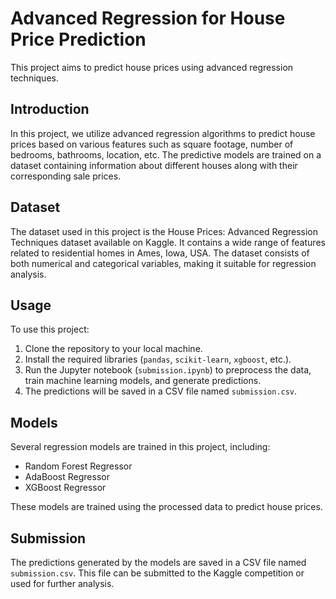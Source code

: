 # Advanced Regression for House Price Prediction

This project aims to predict house prices using advanced regression techniques.

## Introduction

In this project, we utilize advanced regression algorithms to predict house prices based on various features such as square footage, number of bedrooms, bathrooms, location, etc. The predictive models are trained on a dataset containing information about different houses along with their corresponding sale prices.

## Dataset

The dataset used in this project is the House Prices: Advanced Regression Techniques dataset available on Kaggle. It contains a wide range of features related to residential homes in Ames, Iowa, USA. The dataset consists of both numerical and categorical variables, making it suitable for regression analysis.

## Usage

To use this project:

1. Clone the repository to your local machine.
2. Install the required libraries (`pandas`, `scikit-learn`, `xgboost`, etc.).
3. Run the Jupyter notebook (`submission.ipynb`) to preprocess the data, train machine learning models, and generate predictions.
4. The predictions will be saved in a CSV file named `submission.csv`.

## Models

Several regression models are trained in this project, including:

- Random Forest Regressor
- AdaBoost Regressor
- XGBoost Regressor

These models are trained using the processed data to predict house prices.

## Submission

The predictions generated by the models are saved in a CSV file named `submission.csv`. This file can be submitted to the Kaggle competition or used for further analysis.

